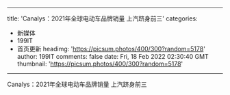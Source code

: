 
---
title: 'Canalys：2021年全球电动车品牌销量 上汽跻身前三'
categories: 
 - 新媒体
 - 199IT
 - 首页更新
headimg: 'https://picsum.photos/400/300?random=5178'
author: 199IT
comments: false
date: Fri, 18 Feb 2022 02:30:40 GMT
thumbnail: 'https://picsum.photos/400/300?random=5178'
---

<div>   
Canalys：2021年全球电动车品牌销量 上汽跻身前三  
</div>
            